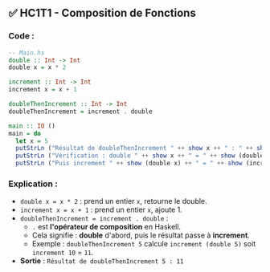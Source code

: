 ## ✅ HC1T1 - Composition de Fonctions

### Code :

```haskell
-- Main.hs
double :: Int -> Int
double x = x * 2

increment :: Int -> Int
increment x = x + 1

doubleThenIncrement :: Int -> Int
doubleThenIncrement = increment . double

main :: IO ()
main = do
  let x = 5
  putStrLn ("Résultat de doubleThenIncrement " ++ show x ++ " : " ++ show (doubleThenIncrement x))
  putStrLn ("Vérification : double " ++ show x ++ " = " ++ show (double x))
  putStrLn ("Puis increment " ++ show (double x) ++ " = " ++ show (increment (double x)))
```

### Explication :

* `double x = x * 2` : prend un entier `x`, retourne le double.
* `increment x = x + 1` : prend un entier `x`, ajoute 1.
* `doubleThenIncrement = increment . double` :
  * `.` est **l'opérateur de composition** en Haskell.
  * Cela signifie : **double** d'abord, puis le résultat passe à **increment**.
  * Exemple : `doubleThenIncrement 5` calcule `increment (double 5)` soit `increment 10` = `11`.
* **Sortie** : `Résultat de doubleThenIncrement 5 : 11`
